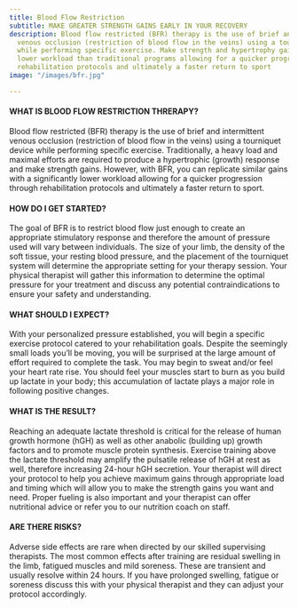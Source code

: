 ```yaml
---
title: Blood Flow Restriction
subtitle: MAKE GREATER STRENGTH GAINS EARLY IN YOUR RECOVERY
description: Blood flow restricted (BFR) therapy is the use of brief and intermittent
  venous occlusion (restriction of blood flow in the veins) using a tourniquet device
  while performing specific exercise. Make strength and hypertrophy gains with a significantly
  lower workload than traditional programs allowing for a quicker progression through
  rehabilitation protocols and ultimately a faster return to sport
image: "/images/bfr.jpg"

---
```

#### **WHAT IS BLOOD FLOW RESTRICTION THRERAPY?**

Blood flow restricted (BFR) therapy is the use of brief and intermittent venous occlusion (restriction of blood flow in the veins) using a tourniquet device while performing specific exercise. Traditionally, a heavy load and maximal efforts are required to produce a hypertrophic (growth) response and make strength gains. However, with BFR, you can replicate similar gains with a significantly lower workload allowing for a quicker progression through rehabilitation protocols and ultimately a faster return to sport.

#### **HOW DO I GET STARTED?**

The goal of BFR is to restrict blood flow just enough to create an appropriate stimulatory response and therefore the amount of pressure used will vary between individuals. The size of your limb, the density of the soft tissue, your resting blood pressure, and the placement of the tourniquet system will determine the appropriate setting for your therapy session. Your physical therapist will gather this information to determine the optimal pressure for your treatment and discuss any potential contraindications to ensure your safety and understanding.

#### **WHAT SHOULD I EXPECT?**

With your personalized pressure established, you will begin a specific exercise protocol catered to your rehabilitation goals. Despite the seemingly small loads you’ll be moving, you will be surprised at the large amount of effort required to complete the task. You may begin to sweat and/or feel your heart rate rise. You should feel your muscles start to burn as you build up lactate in your body; this accumulation of lactate plays a major role in following positive changes.

#### **WHAT IS THE RESULT?**

Reaching an adequate lactate threshold is critical for the release of human growth hormone (hGH) as well as other anabolic (building up) growth factors and to promote muscle protein synthesis. Exercise training above the lactate threshold may amplify the pulsatile release of hGH at rest as well, therefore increasing 24-hour hGH secretion. Your therapist will direct your protocol to help you achieve maximum gains through appropriate load and timing which will allow you to make the strength gains you want and need. Proper fueling is also important and your therapist can offer nutritional advice or refer you to our nutrition coach on staff.

#### **ARE THERE RISKS?**

Adverse side effects are rare when directed by our skilled supervising therapists. The most common effects after training are residual swelling in the limb, fatigued muscles and mild soreness. These are transient and usually resolve within 24 hours. If you have prolonged swelling, fatigue or soreness discuss this with your physical therapist and they can adjust your protocol accordingly.